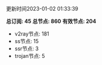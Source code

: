 更新时间2023-01-02 01:33:39

**总订阅: 45**
**总节点: 860**
**有效节点: 204**
- v2ray节点: 181
- ss节点: 15
- ssr节点: 3
- trojan节点: 5
